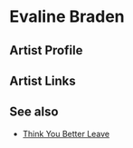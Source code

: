 # Evaline Braden

## Artist Profile



## Artist Links



## See also

- [Think You Better Leave](Think_You_Better_Leave.md)
